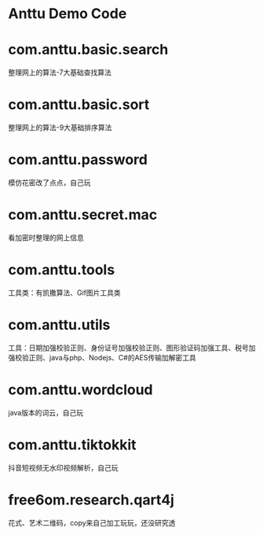 # Anttu Demo Code

# com.anttu.basic.search
整理网上的算法-7大基础查找算法

# com.anttu.basic.sort
整理网上的算法-9大基础排序算法

# com.anttu.password
模仿花密改了点点，自己玩

# com.anttu.secret.mac
看加密时整理的网上信息

# com.anttu.tools
工具类：有凯撒算法、Gif图片工具类

# com.anttu.utils
工具：日期加强校验正则、身份证号加强校验正则、图形验证码加强工具、税号加强校验正则、java与php、Nodejs、C#的AES传输加解密工具

# com.anttu.wordcloud
java版本的词云，自己玩

# com.anttu.tiktokkit
抖音短视频无水印视频解析，自己玩

# free6om.research.qart4j
花式、艺术二维码，copy来自己加工玩玩，还没研究透